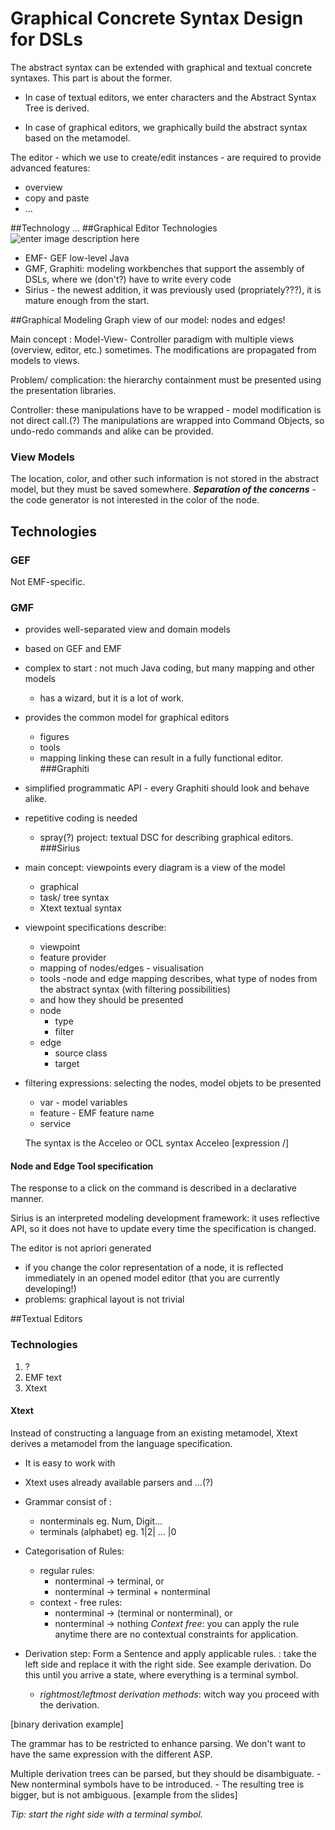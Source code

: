 # Graphical Concrete Syntax Design for DSLs    
The abstract syntax can be extended with graphical and textual concrete syntaxes. This part is about the former.

 - In case of textual editors, we enter characters and the Abstract Syntax Tree is derived.

 - In case of graphical editors, we graphically build the abstract syntax based on the metamodel.

The editor - which we use to create/edit instances - are required to provide advanced features:

 - overview
 - copy and paste
 - …

##Technology …
##Graphical Editor Technologies
![enter image description here](https://lh3.googleusercontent.com/-kdQJmcDszLI/VVpY-w6f-dI/AAAAAAAAATY/YAGynDIGjiw/s600/technologies.png "technologies.png")  

- EMF- GEF low-level Java
- GMF, Graphiti: modeling workbenches that support the assembly of DSLs, where we (don't?) have to write every code
- Sirius - the newest addition, it was previously used (propriately???), it is mature enough from the start.


##Graphical Modeling
Graph view of our model: nodes and edges!

Main concept : Model-View- Controller paradigm with multiple views (overview, editor, etc.) sometimes. The modifications are propagated from models to views.

Problem/ complication: the hierarchy containment must be presented using the presentation libraries.

Controller: these manipulations have to be wrapped - model modification is not direct call.(?)  The manipulations are wrapped into Command Objects, so undo-redo commands and alike can be provided.

### View Models
The location, color, and other such information is not  stored in the abstract model, but they must be saved somewhere.
**_Separation of the concerns_** - the code generator is not interested in the color of the node.

## Technologies
### GEF
Not EMF-specific.
### GMF
 - provides well-separated view and domain models
 - based on GEF and EMF
 - complex to start : not much Java coding, but many mapping and other models
	 - has a wizard, but it is a lot of work.
 - provides the common model for graphical editors
	 - figures
	 - tools
	 - mapping
	linking these can result in a fully functional editor.
###Graphiti
 - simplified programmatic API - every Graphiti should look and behave alike.
 - repetitive coding is needed
	 - spray(?) project: textual DSC for describing graphical editors.
###Sirius
 - main concept: viewpoints
every diagram is a view of the model
	 - graphical
	 - task/ tree syntax
	 - Xtext textual syntax
 - viewpoint specifications describe:
	 - viewpoint
	 - feature provider
	 - mapping of nodes/edges - visualisation
	 - tools
 -node and edge mapping describes, what type of  nodes from the abstract syntax (with filtering possibilities)
	 - and how they should be presented
	 - node
		 - type
		 - filter
	 - edge
		 - source class
		 - target
 - filtering expressions: selecting the nodes, model objets to be presented
	 - var - model variables
	 - feature - EMF feature name
	 - service

	The syntax is the Acceleo or OCL syntax
Acceleo [expression /]

#### Node and Edge Tool specification
The response to a click on the command is described in a declarative manner.

Sirius is an interpreted modeling development framework: it uses reflective API, so it does not have to update every time the specification is changed.

The editor is not apriori generated

- if you change the color representation of a node, it is reflected immediately in an opened model editor (that you are currently developing!)
- problems: graphical layout is not trivial

##Textual Editors
### Technologies
1. ?
2. EMF text
3. Xtext

#### Xtext

Instead of constructing a language from an existing metamodel, Xtext derives a metamodel from the language specification.

- It is easy to work with
- Xtext uses already available parsers and …(?)

- Grammar consist of :
	- nonterminals eg. Num, Digit...
	- terminals (alphabet) eg. 1|2| … |0
- Categorisation of Rules:
	- regular rules:
		- nonterminal -> terminal, or
		- nonterminal -> terminal + nonterminal
	- context - free rules:
		- nonterminal -> (terminal or nonterminal), or
		- nonterminal -> nothing
	_Context free_: you can apply the rule anytime there are no contextual constraints for application.
- Derivation step:
Form a Sentence and apply applicable rules. : take the left side and replace it with the right side. See example derivation.
Do this until you arrive a state, where everything is a terminal symbol.
	- _rightmost/leftmost derivation methods_:
witch way you proceed with the derivation.

[binary derivation example]

The grammar has to be restricted to enhance parsing. We don't want to have the same expression with the different ASP.

Multiple derivation trees can be parsed, but they should be disambiguate. - New nonterminal symbols have to be introduced. - The resulting tree is bigger, but is not ambiguous.
[example from the slides]

_Tip: start the right side with a terminal symbol._

